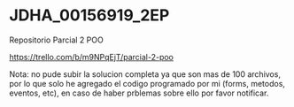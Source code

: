 # JDHA_00156919_2EP
Repositorio Parcial 2 POO

https://trello.com/b/m9NPqEjT/parcial-2-poo

Nota: no pude subir la solucion completa ya que son mas de 100 archivos, por lo que solo he agregado el codigo programado por mi (forms, metodos, eventos, etc), en caso de haber prblemas sobre ello por favor notificar.
